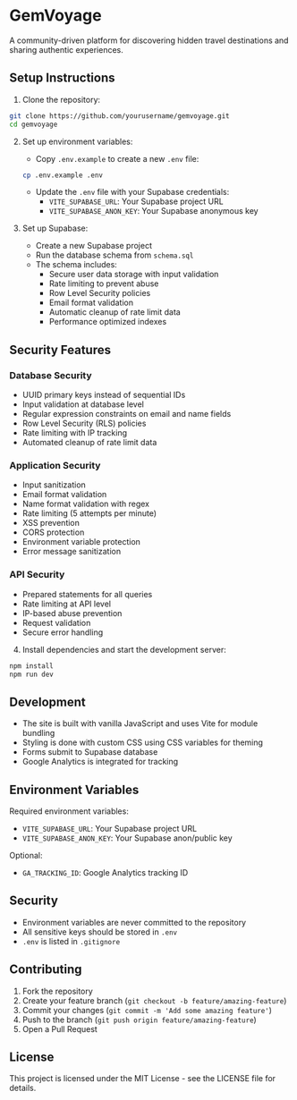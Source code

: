 # GemVoyage

A community-driven platform for discovering hidden travel destinations and sharing authentic experiences.

## Setup Instructions

1. Clone the repository:
```bash
git clone https://github.com/yourusername/gemvoyage.git
cd gemvoyage
```

2. Set up environment variables:
   - Copy `.env.example` to create a new `.env` file:
   ```bash
   cp .env.example .env
   ```
   - Update the `.env` file with your Supabase credentials:
     - `VITE_SUPABASE_URL`: Your Supabase project URL
     - `VITE_SUPABASE_ANON_KEY`: Your Supabase anonymous key

3. Set up Supabase:
   - Create a new Supabase project
   - Run the database schema from `schema.sql`
   - The schema includes:
     - Secure user data storage with input validation
     - Rate limiting to prevent abuse
     - Row Level Security policies
     - Email format validation
     - Automatic cleanup of rate limit data
     - Performance optimized indexes

## Security Features

### Database Security
- UUID primary keys instead of sequential IDs
- Input validation at database level
- Regular expression constraints on email and name fields
- Row Level Security (RLS) policies
- Rate limiting with IP tracking
- Automated cleanup of rate limit data

### Application Security
- Input sanitization
- Email format validation
- Name format validation with regex
- Rate limiting (5 attempts per minute)
- XSS prevention
- CORS protection
- Environment variable protection
- Error message sanitization

### API Security
- Prepared statements for all queries
- Rate limiting at API level
- IP-based abuse prevention
- Request validation
- Secure error handling

4. Install dependencies and start the development server:
```bash
npm install
npm run dev
```

## Development

- The site is built with vanilla JavaScript and uses Vite for module bundling
- Styling is done with custom CSS using CSS variables for theming
- Forms submit to Supabase database
- Google Analytics is integrated for tracking

## Environment Variables

Required environment variables:

- `VITE_SUPABASE_URL`: Your Supabase project URL
- `VITE_SUPABASE_ANON_KEY`: Your Supabase anon/public key

Optional:
- `GA_TRACKING_ID`: Google Analytics tracking ID

## Security

- Environment variables are never committed to the repository
- All sensitive keys should be stored in `.env`
- `.env` is listed in `.gitignore`

## Contributing

1. Fork the repository
2. Create your feature branch (`git checkout -b feature/amazing-feature`)
3. Commit your changes (`git commit -m 'Add some amazing feature'`)
4. Push to the branch (`git push origin feature/amazing-feature`)
5. Open a Pull Request

## License

This project is licensed under the MIT License - see the LICENSE file for details.
